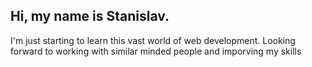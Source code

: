 ## Hi, my name is Stanislav.

I'm just starting to learn this vast world of web development.
Looking forward to working with similar minded people and imporving my skills
